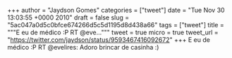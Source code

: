 
+++
author = "Jaydson Gomes"
categories = ["tweet"]
date = "Tue Nov 30 13:03:55 +0000 2010"
draft = false
slug = "5ac047a0d5c0bfce674266d5c5d1195d8d438a66"
tags = ["tweet"]
title = """E eu de médico :P RT @eve..."""
tweet = true
micro = true
tweet_url = "https://twitter.com/jaydson/status/9593467416092672"
+++
E eu de médico :P RT @evelires: Adoro brincar de casinha :)
